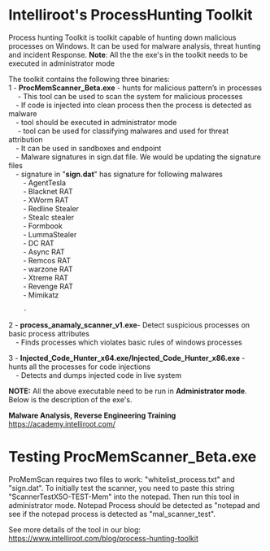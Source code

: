 # Intelliroot's ProcessHunting Toolkit
Process hunting Toolkit is toolkit capable of hunting down malicious processes on Windows.
It can be used for malware analysis, threat hunting and incident Response.
**Note**: All the the exe's in the toolkit needs to be executed in administrator mode

The toolkit contains the following three binaries:<br />
1 - **ProcMemScanner_Beta.exe** - hunts for malicious pattern’s in processes<br/>
      `  ` - This tool can be used to scan the system for malicious processes<br/> 
       `  `- If code is injected into clean process then the process is detected as malware<br/>
       `  `- tool should be executed in administrator mode<br/> 
      `  ` - tool can be used for classifying malwares and used for threat attribution<br/> 
       `  `- It can be used in sandboxes and endpoint<br/> 
       `  `- Malware signatures in sign.dat file. We would be updating the signature files<br/>
       `  `- signature in "**sign.dat**" has signature for following malwares<br/> 
              `    `- AgentTesla<br/> 
              `    `- Blacknet RAT<br/>
              `    `- XWorm RAT<br/>
              `    `- Redline Stealer<br/>
              `    `- Stealc stealer<br/>
              `    `- Formbook<br/>
              `    `- LummaStealer<br/>
               `    `- DC RAT<br/>
               `    `- Async RAT<br/>
               `    `- Remcos RAT<br/>
               `    `- warzone RAT<br/>
               `    `- Xtreme RAT<br/>
               `    `- Revenge RAT<br/>
               `    `- Mimikatz<br/>
               
               
        -

2 - **process_anamaly_scanner_v1.exe**- Detect suspicious processes on basic process attributes<br/>
     `  `- Finds processes which violates basic rules of windows processes
    
3 - **Injected_Code_Hunter_x64.exe/Injected_Code_Hunter_x86.exe** - hunts all the processes for code injections<br/>
     `  `- Detects and dumps injected code in live system

**NOTE:** All the above executable need to be run in **Administrator mode**. Below is the description of the exe's.

 **Malware Analysis, Reverse Engineering Training**
 https://academy.intelliroot.com/

Testing ProcMemScanner_Beta.exe
=================================
ProMemScan requires two files to work: "whitelist_process.txt"  and "sign.dat". To initially test the scanner, you need to paste this string "ScannerTestX5O-TEST-Mem" into the notepad. Then run this tool in administrator mode. Notepad Process should be detected as "notepad and see if the notepad process is detected as "mal_scanner_test".

See more details of the tool in our blog: https://www.intelliroot.com/blog/process-hunting-toolkit
